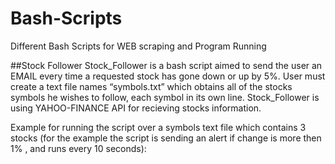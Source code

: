# Bash-Scripts
Different Bash Scripts for WEB scraping and Program Running


##Stock Follower
Stock_Follower is a bash script aimed to send the user an EMAIL every time a requested stock has gone down or up by 5%.
User must create a text file names “symbols.txt” which obtains all of the stocks symbols he wishes to follow, each symbol in its own line.
Stock_Follower is using YAHOO-FINANCE API for recieving stocks information.

Example for running the script over a symbols text file which contains 3 stocks (for the example the script is sending an alert if change is more then 1% , and runs every 10 seconds): 
